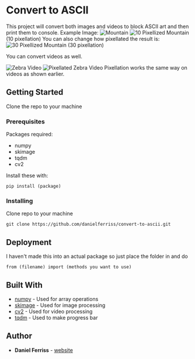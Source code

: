# Convert to ASCII

This project will convert both images and videos to block ASCII art and then print them to console.
Example Image:
![Mountain](https://github.com/danielferriss/convert-to-ascii/blob/master/media/mountain.jpg)
![10 Pixellized Mountain](https://github.com/danielferriss/convert-to-ascii/blob/master/media/10pixellation.png)
(10 pixellation)
You can also change how pixellated the result is:
![30 Pixellized Mountain](https://github.com/danielferriss/convert-to-ascii/blob/master/media/30pixellation.png)
(30 pixellation)

You can convert videos as well.

![Zebra Video](https://github.com/danielferriss/convert-to-ascii/blob/master/media/zebra.gif)
![Pixellated Zebra Video](https://github.com/danielferriss/convert-to-ascii/blob/master/media/pixelzebra.gif)
Pixellation works the same way on videos as shown earlier.

## Getting Started

Clone the repo to your machine 

### Prerequisites

Packages required:
* numpy
* skimage
* tqdm
* cv2

Install these with:
```
pip install (package)
```

### Installing

Clone repo to your machine

```
git clone https://github.com/danielferriss/convert-to-ascii.git
```

## Deployment

I haven't made this into an actual package so just place the folder in and do 
```
from (filename) import (methods you want to use)
```

## Built With

* [numpy](http://http://www.numpy.org/) - Used for array operations
* [skimage](https://http://scikit-image.org/docs/dev/api/skimage.html) - Used for image processing
* [cv2](https://https://opencv.org/) - Used for video processing
* [tqdm](https://pypi.python.org/pypi/tqdm) - Used to make progress bar

## Author

* **Daniel Ferriss** - [website](https://danielferriss.com)
